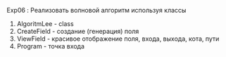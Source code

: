 Exp06 : Реализовать волновой алгоритм используя классы
1. AlgoritmLee - class 
2. CreateField - создание (генерация) поля
3. ViewField - красивое отображение поля, входа, выхода, кота, пути
4. Program - точка входа